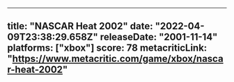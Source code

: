 
---
title: "NASCAR Heat 2002"
date: "2022-04-09T23:38:29.658Z"
releaseDate: "2001-11-14"
platforms: ["xbox"]
score: 78
metacriticLink: "https://www.metacritic.com/game/xbox/nascar-heat-2002"
---
